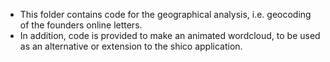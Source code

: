 - This folder contains code for the geographical analysis, i.e. geocoding of the founders online letters. 
- In addition, code is provided to make an animated wordcloud, to be used as an alternative or extension to the shico application.
